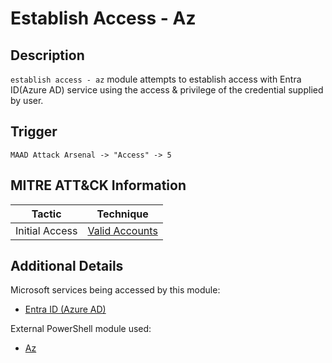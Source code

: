# Establish Access - Az

## Description
`establish access - az` module attempts to establish access with Entra ID(Azure AD) service using the access & privilege of the credential supplied by user.

## Trigger
```
MAAD Attack Arsenal -> "Access" -> 5
```

## MITRE ATT&CK Information

| Tactic         | Technique                                                                                                                                                                                                                                     |
| -------------- | --------------------------------------------------------------------------------------------------------------------------------------------------------------------------------------------------------------------------------------------- |
| Initial Access | [Valid Accounts](https://attack.mitre.org/techniques/T1078/)|

## Additional Details
Microsoft services being accessed by this module:

* [Entra ID (Azure AD)](https://www.microsoft.com/en-us/security/business/identity-access/microsoft-entra-id])

External PowerShell module used: 

* [Az](https://www.powershellgallery.com/packages/Az.Accounts/2.13.1)
